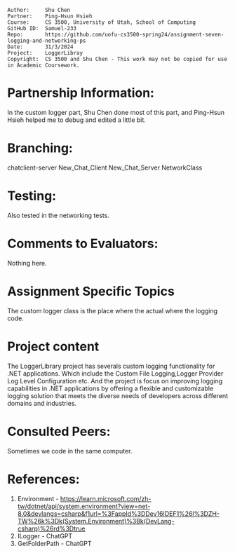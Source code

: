```
Author:     Shu Chen
Partner:    Ping-Hsun Hsieh
Course:     CS 3500, University of Utah, School of Computing
GitHub ID:  Samuel-233
Repo:       https://github.com/uofu-cs3500-spring24/assignment-seven-logging-and-networking-ps
Date:       31/3/2024
Project:    LoggerLibray
Copyright:  CS 3500 and Shu Chen - This work may not be copied for use in Academic Coursework.
```


# Partnership Information:
In the custom logger part, Shu Chen done most of this part, and  Ping-Hsun Hsieh helped me to debug and edited a little bit.

# Branching:
chatclient-server
New_Chat_Client
New_Chat_Server
NetworkClass

# Testing:
Also tested in the networking tests.

# Comments to Evaluators:
Nothing here.

# Assignment Specific Topics
The custom logger class is the place where the actual where the logging code.

# Project content
The LoggerLibrary project has severals custom logging functionality for .NET applications. Which include the Custom File Logging,Logger Provider
Log Level Configuration etc. And the project is focus on improving logging capabilities
in .NET applications by offering a flexible and customizable logging solution that meets the
diverse needs of developers across different domains and industries. 

# Consulted Peers:

Sometimes we code in the same computer.

# References:

1. Environment - https://learn.microsoft.com/zh-tw/dotnet/api/system.environment?view=net-8.0&devlangs=csharp&f1url=%3FappId%3DDev16IDEF1%26l%3DZH-TW%26k%3Dk(System.Environment)%3Bk(DevLang-csharp)%26rd%3Dtrue
2. ILogger - ChatGPT
3. GetFolderPath - ChatGPT